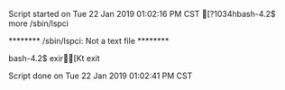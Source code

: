 Script started on Tue 22 Jan 2019 01:02:16 PM CST
[?1034hbash-4.2$ more /sbin/lspci

******** /sbin/lspci: Not a text file ********

bash-4.2$ exir[Kt
exit

Script done on Tue 22 Jan 2019 01:02:41 PM CST
